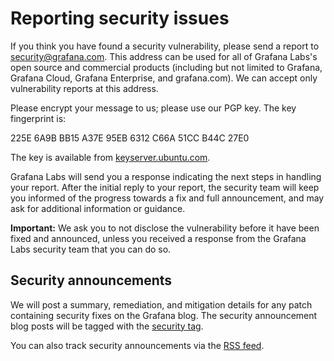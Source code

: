 # Reporting security issues

If you think you have found a security vulnerability, please send a report to [security@grafana.com](mailto:security@grafana.com). This address can be used for all of Grafana Labs's open source and commercial products (including but not limited to Grafana, Grafana Cloud, Grafana Enterprise, and grafana.com). We can accept only vulnerability reports at this address.

Please encrypt your message to us; please use our PGP key. The key fingerprint is:

225E 6A9B BB15 A37E 95EB 6312 C66A 51CC B44C 27E0

The key is available from [keyserver.ubuntu.com](https://keyserver.ubuntu.com/pks/lookup?search=0x225E6A9BBB15A37E95EB6312C66A51CCB44C27E0&fingerprint=on&op=index).

Grafana Labs will send you a response indicating the next steps in handling your report. After the initial reply to your report, the security team will keep you informed of the progress towards a fix and full announcement, and may ask for additional information or guidance.

**Important:** We ask you to not disclose the vulnerability before it have been fixed and announced, unless you received a response from the Grafana Labs security team that you can do so.

## Security announcements

We will post a summary, remediation, and mitigation details for any patch containing security fixes on the Grafana blog. The security announcement blog posts will be tagged with the [security tag](https://grafana.com/tags/security/).

You can also track security announcements via the [RSS feed](https://grafana.com/tags/security/index.xml).
